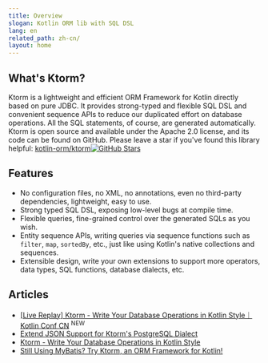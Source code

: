 ```yaml
---
title: Overview
slogan: Kotlin ORM lib with SQL DSL
lang: en
related_path: zh-cn/
layout: home
---
```


## What's Ktorm?

Ktorm is a lightweight and efficient ORM Framework for Kotlin directly based on pure JDBC. It provides strong-typed and flexible SQL DSL and convenient sequence APIs to reduce our duplicated effort on database operations. All the SQL statements, of course, are generated automatically. Ktorm is open source and available under the Apache 2.0 license, and its code can be found on GitHub. Please leave a star if you've found this library helpful: [kotlin-orm/ktorm](https://github.com/kotlin-orm/ktorm)[![GitHub Stars](https://img.shields.io/github/stars/kotlin-orm/ktorm.svg?style=social)](https://github.com/kotlin-orm/ktorm/stargazers)

## Features

- No configuration files, no XML, no annotations, even no third-party dependencies, lightweight, easy to use.
- Strong typed SQL DSL, exposing low-level bugs at compile time.
- Flexible queries, fine-grained control over the generated SQLs as you wish.
- Entity sequence APIs, writing queries via sequence functions such as `filter`, `map`, `sortedBy`, etc., just like using Kotlin's native collections and sequences. 
- Extensible design, write your own extensions to support more operators, data types, SQL functions, database dialects, etc.

## Articles

- [[Live Replay] Ktorm - Write Your Database Operations in Kotlin Style｜Kotlin Conf CN](https://www.liuwj.me/posts/ktorm-in-kotlin-conf-cn-2024/) <sup class="new-icon">NEW</sup>
- [Extend JSON Support for Ktorm's PostgreSQL Dialect](https://www.liuwj.me/posts/ktorm-dialect-extension/)
- [Ktorm - Write Your Database Operations in Kotlin Style](https://www.liuwj.me/posts/ktorm-write-database-operations-in-kotlin-style/)
- [Still Using MyBatis? Try Ktorm, an ORM Framework for Kotlin!](https://www.liuwj.me/posts/ktorm-introduction/)
